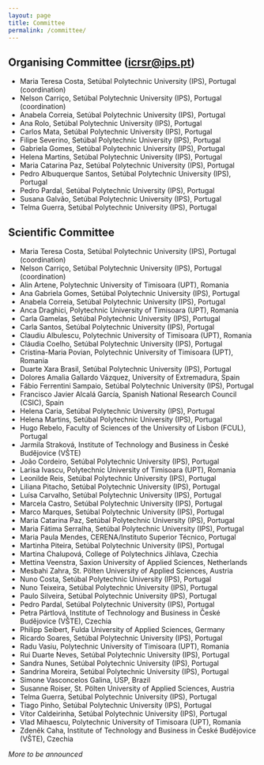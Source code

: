 ```yaml
---
layout: page
title: Committee
permalink: /committee/
---
```


## Organising Committee ([icrsr@ips.pt](mailto:icrsr@ips.pt))

- Maria Teresa Costa, Setúbal Polytechnic University (IPS), Portugal (coordination)
- Nelson Carriço, Setúbal Polytechnic University (IPS), Portugal (coordination)
- Anabela Correia, Setúbal Polytechnic University (IPS), Portugal
- Ana Rolo,  Setúbal Polytechnic University (IPS), Portugal
- Carlos Mata, Setúbal Polytechnic University (IPS), Portugal
- Filipe Severino, Setúbal Polytechnic University (IPS), Portugal
- Gabriela Gomes, Setúbal Polytechnic University (IPS), Portugal
- Helena Martins, Setúbal Polytechnic University (IPS), Portugal
- Maria Catarina Paz, Setúbal Polytechnic University (IPS), Portugal
- Pedro Albuquerque Santos, Setúbal Polytechnic University (IPS), Portugal
- Pedro Pardal, Setúbal Polytechnic University (IPS), Portugal
- Susana Galvão, Setúbal Polytechnic University (IPS), Portugal
- Telma Guerra, Setúbal Polytechnic University (IPS), Portugal

## Scientific Committee

- Maria Teresa Costa, Setúbal Polytechnic University (IPS), Portugal (coordination)
- Nelson Carriço, Setúbal Polytechnic University (IPS), Portugal (coordination)
- Alin Artene, Polytechnic University of Timisoara (UPT), Romania
- Ana Gabriela Gomes, Setúbal Polytechnic University (IPS), Portugal
- Anabela Correia, Setúbal Polytechnic University (IPS), Portugal
- Anca Draghici, Polytechnic University of Timisoara (UPT), Romania
- Carla Gamelas, Setúbal Polytechnic University (IPS), Portugal
- Carla Santos, Setúbal Polytechnic University (IPS), Portugal
- Claudiu Albulescu, Polytechnic University of Timisoara (UPT), Romania
- Cláudia Coelho, Setúbal Polytechnic University (IPS), Portugal
- Cristina-Maria Povian, Polytechnic University of Timisoara (UPT), Romania
- Duarte Xara Brasil, Setúbal Polytechnic University (IPS), Portugal
- Dolores Amalia Gallardo Vázquez, University of Extremadura, Spain
- Fábio Ferrentini Sampaio, Setúbal Polytechnic University (IPS), Portugal
- Francisco Javier Alcalá García, Spanish National Research Council (CSIC), Spain
- Helena Caria, Setúbal Polytechnic University (IPS), Portugal
- Helena Martins, Setúbal Polytechnic University (IPS), Portugal
- Hugo Rebelo, Faculty of Sciences of the University of Lisbon (FCUL), Portugal
- Jarmila Straková, Institute of Technology and Business in České Budějovice (VŠTE)
- João Cordeiro, Setúbal Polytechnic University (IPS), Portugal
- Larisa Ivascu, Polytechnic University of Timisoara (UPT), Romania
- Leonilde Reis, Setúbal Polytechnic University (IPS), Portugal
- Liliana Pitacho, Setúbal Polytechnic University (IPS), Portugal
- Luísa Carvalho, Setúbal Polytechnic University (IPS), Portugal
- Marcela Castro, Setúbal Polytechnic University (IPS), Portugal
- Marco Marques, Setúbal Polytechnic University (IPS), Portugal
- Maria Catarina Paz, Setúbal Polytechnic University (IPS), Portugal
- Maria Fátima Serralha, Setúbal Polytechnic University (IPS), Portugal
- Maria Paula Mendes, CERENA/Instituto Superior Técnico, Portugal
- Martinha Piteira, Setúbal Polytechnic University (IPS), Portugal
- Martina Chalupová, College of Polytechnics Jihlava, Czechia
- Mettina Veenstra, Saxion University of Applied Sciences, Netherlands
- Mesbahi Zahra, St. Pölten University of Applied Sciences, Austria
- Nuno Costa, Setúbal Polytechnic University (IPS), Portugal
- Nuno Teixeira, Setúbal Polytechnic University (IPS), Portugal
- Paulo Silveira, Setúbal Polytechnic University (IPS), Portugal
- Pedro Pardal, Setúbal Polytechnic University (IPS), Portugal
- Petra Pártlová, Institute of Technology and Business in České Budějovice (VŠTE), Czechia
- Philipp Seibert, Fulda University of Applied Sciences, Germany
- Ricardo Soares, Setúbal Polytechnic University (IPS), Portugal
- Radu Vasiu, Polytechnic University of Timisoara (UPT), Romania
- Rui Duarte Neves, Setúbal Polytechnic University (IPS), Portugal
- Sandra Nunes, Setúbal Polytechnic University (IPS), Portugal
- Sandrina Moreira, Setúbal Polytechnic University (IPS), Portugal
- Simone Vasconcelos Galina, USP, Brazil
- Susanne Roiser, St. Pölten University of Applied Sciences, Austria
- Telma Guerra, Setúbal Polytechnic University (IPS), Portugal
- Tiago Pinho, Setúbal Polytechnic University (IPS), Portugal
- Vítor Caldeirinha, Setúbal Polytechnic University (IPS), Portugal
- Vlad Mihaescu, Polytechnic University of Timisoara (UPT), Romania
- Zdeněk Caha, Institute of Technology and Business in České Budějovice (VŠTE), Czechia

*More to be announced*